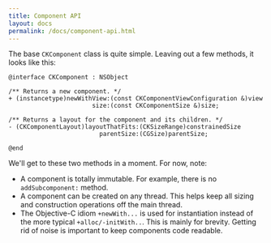 ```yaml
---
title: Component API
layout: docs
permalink: /docs/component-api.html
---
```

The base `CKComponent` class is quite simple. Leaving out a few methods, it looks like this:

```objc++
@interface CKComponent : NSObject

/** Returns a new component. */
+ (instancetype)newWithView:(const CKComponentViewConfiguration &)view
                       size:(const CKComponentSize &)size;

/** Returns a layout for the component and its children. */
- (CKComponentLayout)layoutThatFits:(CKSizeRange)constrainedSize
                         parentSize:(CGSize)parentSize;

@end
```

We'll get to these two methods in a moment. For now, note:

- A component is totally immutable. For example, there is no `addSubcomponent:` method.
- A component can be created on any thread. This helps keep all sizing and construction operations off the main thread.
- The Objective-C idiom `+newWith...` is used for instantiation instead of the more typical `+alloc/-initWith..`. This is mainly for brevity. Getting rid of noise is important to keep components code readable.
